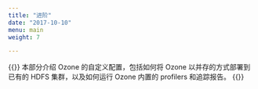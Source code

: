 ```yaml
---
title: "进阶"
date: "2017-10-10"
menu: main
weight: 7

---
```

<!---
  Licensed to the Apache Software Foundation (ASF) under one or more
  contributor license agreements.  See the NOTICE file distributed with
  this work for additional information regarding copyright ownership.
  The ASF licenses this file to You under the Apache License, Version 2.0
  (the "License"); you may not use this file except in compliance with
  the License.  You may obtain a copy of the License at

      http://www.apache.org/licenses/LICENSE-2.0

  Unless required by applicable law or agreed to in writing, software
  distributed under the License is distributed on an "AS IS" BASIS,
  WITHOUT WARRANTIES OR CONDITIONS OF ANY KIND, either express or implied.
  See the License for the specific language governing permissions and
  limitations under the License.
-->

{{<jumbotron title="进阶">}}
  本部分介绍 Ozone 的自定义配置，包括如何将 Ozone 以并存的方式部署到已有的 HDFS 集群，以及如何运行 Ozone 内置的 profilers 和追踪报告。
{{</jumbotron>}}
